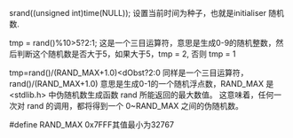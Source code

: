 srand((unsigned int)time(NULL)); 
设置当前时间为种子，也就是initialiser 随机数.

tmp = rand()%10>5?2:1;
这是一个三目运算符，意思是生成0-9的随机整数，然后判断这个随机数是否大于5，如果大于5，tmp = 2, 否则 tmp = 1

tmp=rand()/(RAND_MAX+1.0)<dObst?2:0
同样是一个三目运算符，
rand()/(RAND_MAX+1.0)
意思是生成0-1的一个随机浮点数，RAND_MAX 是 <stdlib.h> 中伪随机数生成函数 rand 所能返回的最大数值。
这意味着，任何一次对 rand 的调用，都将得到一个 0~RAND_MAX 之间的伪随机数。

#define RAND_MAX 0x7FFF其值最小为32767
